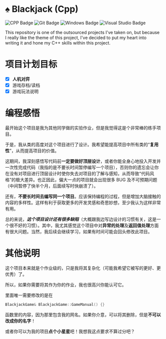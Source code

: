 ﻿# ♠️ Blackjack (Cpp)
![CPP Badge](https://img.shields.io/badge/C++-00599C?logo=cplusplus&logoColor=fff&style=flat)
![Git Badge](https://img.shields.io/badge/Git-F05032?logo=git&logoColor=fff&style=flat)
![Windows Badge](https://img.shields.io/badge/Windows-0078D6?logo=windows&logoColor=fff&style=flat)
![Visual Studio Badge](https://img.shields.io/badge/VS2022-aa7cdf?logo=visualstudio&style=flat)

This repository is one of the outsourced projects I've taken on, but because I really like the theme of this project, I've decided to put my heart into writing it and hone my C++ skills within this project.

# 项目计划目标

- [x] **人机对弈**
- [x] 游戏存档/读档
- [x] 游戏玩法说明

# 编程感悟

最开始这个项目是我为其他同学做的实验作业，但是我觉得这是个非常棒的练手项目。

于是，我从类的高度对这个项目进行了设计。我希望能提高项目中所有类的“**复用性**”，从而提高项目的价值。

这期间，我深刻感悟写代码前**一定要做好顶层设计**，或者你能全身心地投入开发并一次性完成代码（我指的是不要长时间暂停编写一个项目），否则你的遗忘会让你在没有对项目进行顶层设计时使你失去对项目的了解与感知，从而导致“代码风格”的极大差异。也正因此，偏大一点的项目就会出现很多 BUG 及不可预期问题（中间暂停了快半个月，后面续写时快崩溃了）。

还有，**不要长时间去编写同一个项目**。应该保持编程的过程，但是增加大脑接触的内容的多样性。这样有利于获取更多的开发灵感和奇思妙想，至少我认为这样非常有用。

总的来说，***这个项目设计还有很多缺陷***（大概跟我边写边设计的习惯有关，这是一个很不好的习惯）。其中，我尤其感觉这个项目中对**异常的处理**及**返回值处理**方面有很大问题。当然，我后续会继续学习，如果有时间可能会回头修改此项目。

# 其他说明

这个项目本来就是个作业级的，只是我将其复杂化（可能我希望它被写的更好、更优秀）了。

所以，如果你需要将其作为你的作业，我也很高兴你能认可它。

里面唯一需要修改的是在

```CPP
BlackjackGame& BlackjackGame::GameManual() {}
```

函数里的内容，因为那里包含我的网名。如果你介意，可以将其删除，但是**不可以改成你的名字**！

或者你可以为我的项目**点个小星星**吧！我想我这点要求不算过分吧？
